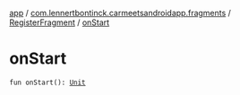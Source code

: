 [app](../../index.md) / [com.lennertbontinck.carmeetsandroidapp.fragments](../index.md) / [RegisterFragment](index.md) / [onStart](./on-start.md)

# onStart

`fun onStart(): `[`Unit`](https://kotlinlang.org/api/latest/jvm/stdlib/kotlin/-unit/index.html)